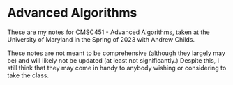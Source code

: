 # Advanced Algorithms

These are my notes for CMSC451 - Advanced Algorithms, taken at the University of
Maryland in the Spring of 2023 with Andrew Childs.

These notes are not meant to be comprehensive (although they largely may be) and
will likely not be updated (at least not significantly.) Despite this, I still
think that they may come in handy to anybody wishing or considering to take the class.
